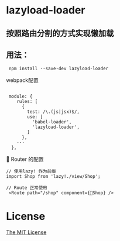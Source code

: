 # lazyload-loader
## 按照路由分割的方式实现懒加载
## 用法： 

```
 npm install --save-dev lazyload-loader
```
 webpack配置
```

 module: {
    rules: [
      {
        test: /\.(js|jsx)$/,
        use: [
          'babel-loader',
          'lazyload-loader',
        ]
      },
    ···
  },

```

Router 的配置
```
// 使用lazy! 作为前缀
import Shop from 'lazy!./view/Shop';

// Route 正常使用
 <Route path="/shop" component={Shop} />

```

# License

[The MIT License](http://opensource.org/licenses/MIT)
